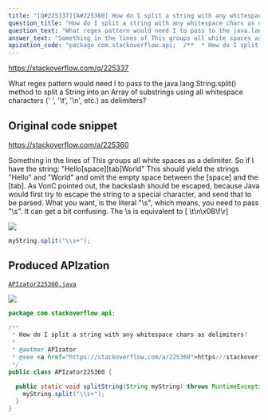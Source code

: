 ```yaml
---
title: "[Q#225337][A#225360] How do I split a string with any whitespace chars as delimiters?"
question_title: "How do I split a string with any whitespace chars as delimiters?"
question_text: "What regex pattern would need I to pass to the java.lang.String.split() method to split a String into an Array of substrings using all whitespace characters (' ', '\\t', '\\n', etc.) as delimiters?"
answer_text: "Something in the lines of This groups all white spaces as a delimiter. So if I have the string: \"Hello[space][tab]World\" This should yield the strings \"Hello\" and \"World\" and omit the empty space between the [space] and the [tab]. As VonC pointed out, the backslash should be escaped, because Java would first try to escape the string to a special character, and send that to be parsed. What you want, is the literal \"\\s\", which means, you need to pass \"\\\\s\". It can get a bit confusing. The \\\\s is equivalent to [ \\\\t\\\\n\\\\x0B\\\\f\\\\r]"
apization_code: "package com.stackoverflow.api;  /**  * How do I split a string with any whitespace chars as delimiters?  *  * @author APIzator  * @see <a href=\"https://stackoverflow.com/a/225360\">https://stackoverflow.com/a/225360</a>  */ public class APIzator225360 {    public static void splitString(String myString) throws RuntimeException {     myString.split(\"\\\\s+\");   } }"
---
```


https://stackoverflow.com/q/225337

What regex pattern would need I to pass to the java.lang.String.split() method to split a String into an Array of substrings using all whitespace characters (&#x27; &#x27;, &#x27;\t&#x27;, &#x27;\n&#x27;, etc.) as delimiters?



## Original code snippet

https://stackoverflow.com/a/225360

Something in the lines of
This groups all white spaces as a delimiter.
So if I have the string:
&quot;Hello[space][tab]World&quot;
This should yield the strings &quot;Hello&quot; and &quot;World&quot; and omit the empty space between the [space] and the [tab].
As VonC pointed out, the backslash should be escaped, because Java would first try to escape the string to a special character, and send that to be parsed. What you want, is the literal &quot;\s&quot;, which means, you need to pass &quot;\\s&quot;. It can get a bit confusing.
The \\s is equivalent to [ \\t\\n\\x0B\\f\\r]

<div class="code-logo"><img src="/stackoverflow.png" /></div>

```java
myString.split("\\s+");
```

## Produced APIzation

[`APIzator225360.java`](https://github.com/pasqualesalza/apization-temp-data/raw/master/search/APIzator225360.java)

<div class="code-logo"><img src="/apizator.png" /></div>

```java
package com.stackoverflow.api;

/**
 * How do I split a string with any whitespace chars as delimiters?
 *
 * @author APIzator
 * @see <a href="https://stackoverflow.com/a/225360">https://stackoverflow.com/a/225360</a>
 */
public class APIzator225360 {

  public static void splitString(String myString) throws RuntimeException {
    myString.split("\\s+");
  }
}

```